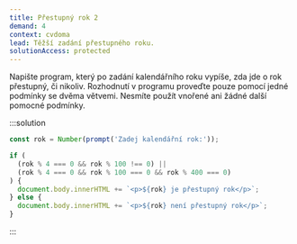 ```yaml
---
title: Přestupný rok 2
demand: 4
context: cvdoma
lead: Těžší zadání přestupného roku.
solutionAccess: protected
---
```


Napište program, který po zadání kalendářního roku vypíše, zda jde o rok přestupný, či nikoliv. Rozhodnutí v programu proveďte pouze pomocí jedné podmínky se dvěma větvemi. Nesmíte použít vnořené ani žádné další pomocné podmínky.

:::solution

```js
const rok = Number(prompt('Zadej kalendářní rok:'));

if (
  (rok % 4 === 0 && rok % 100 !== 0) ||
  (rok % 4 === 0 && rok % 100 === 0 && rok % 400 === 0)
) {
  document.body.innerHTML += `<p>${rok} je přestupný rok</p>`;
} else {
  document.body.innerHTML += `<p>${rok} není přestupný rok</p>`;
}
```

:::
